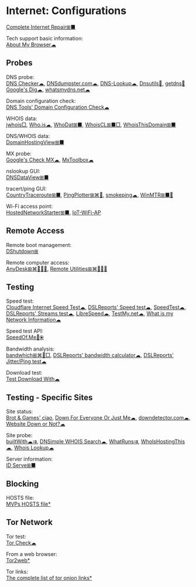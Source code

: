# Internet: Configurations

[Complete Internet Repair⊞■](https://www.rizonesoft.com/downloads/complete-internet-repair/)

Tech support basic information:  
[About My Browser☁](https://aboutmybrowser.com/)

## Probes

DNS probe:  
[DNS Checker☁](https://dnschecker.org/),
[DNSdumpster.com☁](https://dnsdumpster.com/),
[DNS-Lookup☁](https://dns-lookup.com/),
[Dnsutils🐧](https://pkgs.org/download/dnsutils),
[getdns🔌](https://getdnsapi.net/)
[Google's Dig☁](https://toolbox.googleapps.com/apps/dig/),
[whatsmydns.net☁](https://www.whatsmydns.net/)

Domain configuration check:  
[DNS Tools' Domain Configuration Check☁](http://webdnstools.com/dnstools/domain_check)

WHOIS data:  
[jwhois□](https://github.com/jonasob/jwhois),
[Who.is☁](https://who.is/),
[WhoDat⊞■](https://portableapps.com/apps/utilities/whodat-portable),
[WhoisCL⊞■□](https://www.nirsoft.net/utils/whoiscl.html),
[WhoisThisDomain⊞■](https://www.nirsoft.net/utils/whois_this_domain.html)

DNS/WHOIS data:  
[DomainHostingView⊞■](https://www.nirsoft.net/utils/domain_hosting_view.html)

MX probe:  
[Google's Check MX☁](https://toolbox.googleapps.com/apps/checkmx/),
[MxToolbox☁](https://mxtoolbox.com/)

nslookup GUI:  
[DNSDataView⊞■](https://www.nirsoft.net/utils/dns_records_viewer.html)

tracert/ping GUI:  
[CountryTraceroute⊞■](https://www.nirsoft.net/utils/country_traceroute.html),
[PingPlotter⊞⌘🍎](https://www.pingplotter.com/),
[smokeping☁](https://www.dslreports.com/smokeping),
[WinMTR⊞■🐧](https://www.bitwizard.nl/mtr/)

Wi-Fi access point:  
[HostedNetworkStarter⊞■](https://www.nirsoft.net/utils/wifi_hotspot_starter.html),
[IoT-WiFi-AP](https://github.com/sdcampbell/IoT-WiFi-AP)

## Remote Access

Remote boot management:  
[DShutdown⊞](http://dimio.altervista.org/eng/#DShutdown)

Remote computer access:  
[AnyDesk⊞⌘🐧🍎🤖](https://anydesk.com/),
[Remote Utilities⊞⌘🐧🍎🤖](https://www.remoteutilities.com/)

## Testing

Speed test:  
[Cloudflare Internet Speed Test☁](https://speed.cloudflare.com/),
[DSLReports' Speed test☁](https://www.dslreports.com/speedtest),
[SpeedTest☁](https://www.speedtest.net/),
[DSLReports' Streams test☁](http://www.dslreports.com/tools/streamtest),
[LibreSpeed☁](https://librespeed.org/),
[TestMy.net☁](https://testmy.net/),
[What is my Network Information☁](https://webbrowsertools.com/network-information/)

Speed test API:  
[SpeedOf.Me🔌⦿](https://speedof.me/api.html)

Bandwidth analysis:  
[bandwhich⊞⌘🐧□](https://github.com/imsnif/bandwhich),
[DSLReports' bandwidth calculator☁](http://www.dslreports.com/calculator),
[DSLReports' Jitter/Ping test☁](https://www.dslreports.com/tools/pingtest)

Download test:  
[Test Download With☁](https://webbrowsertools.com/test-download-with/)

## Testing - Specific Sites

Site status:  
[Brot & Games' ciao](https://brotandgames.com/ciao/),
[Down For Everyone Or Just Me☁](https://downforeveryoneorjustme.com/),
[downdetector.com☁](https://downdetector.com/),
[Website Down or Not?☁](https://www.websiteplanet.com/webtools/down-or-not/)

Site probe:  
[builtWith☁⇉](https://builtwith.com/),
[DNSimple WHOIS Search☁](https://dnsimple.com/whois),
[WhatRuns⇉](https://www.whatruns.com/),
[WhoIsHostingThis☁](https://www.whoishostingthis.com/),
[Whois Lookup☁](https://whois.domaintools.com/)

Server information:  
[ID Serve⊞■](https://www.grc.com/id/idserve.htm)

## Blocking

HOSTS file:  
[MVPs HOSTS file*](https://winhelp2002.mvps.org/hosts.htm)

## Tor Network

Tor test:  
[Tor Check☁](https://check.torproject.org/)

From a web browser:  
[Tor2web*](https://www.tor2web.org/)

Tor links:  
[The complete list of tor onion links*](https://hiddenwikitor.net/)
